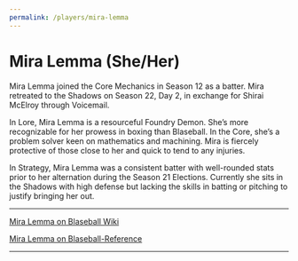 ```yaml
---
permalink: /players/mira-lemma
---
```


# Mira Lemma (She/Her)

Mira Lemma joined the Core Mechanics in Season 12 as a batter. Mira retreated to the Shadows on Season 22, Day 2, in
exchange for Shirai McElroy through Voicemail.

In Lore, Mira Lemma is a resourceful Foundry Demon. She’s more recognizable for her prowess in boxing than Blaseball.
In the Core, she’s a problem solver keen on mathematics and machining. Mira is fiercely protective of those close to her
and quick to tend to any injuries.

In Strategy, Mira Lemma was a consistent batter with well-rounded stats prior to her alternation during the Season 21
Elections. Currently she sits in the Shadows with high defense but lacking the skills in batting or pitching to justify
bringing her out.

---

[Mira Lemma on Blaseball Wiki](https://www.blaseball.wiki/w/Mira_Lemma)

[Mira Lemma on Blaseball-Reference](https://blaseball-reference.com/players/mira-lemma)

---